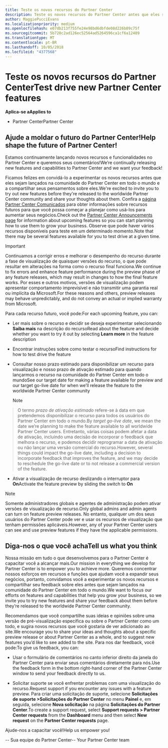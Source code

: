```yaml
---
title: Teste os novos recursos do Partner Center
description: Teste os novos recursos do Partner Center antes que eles sejam lançados e conte-nos sua opinião. Ajude a moldar o futuro do Partner Center!
author: MaggiePucciEvans
ms.localizationpriority: medium
ms.openlocfilehash: e07db213f755fe24e98bd6dbfde08d226b09c75f
ms.sourcegitcommit: 5b720c2ad126ec52564ad5264596ca1cf6a12489
ms.translationtype: MT
ms.contentlocale: pt-BR
ms.lasthandoff: 10/05/2018
ms.locfileid: "4377568"
---
```

# <a name="test-drive-new-partner-center-features"></a><span data-ttu-id="a53cb-104">Teste os novos recursos do Partner Center</span><span class="sxs-lookup"><span data-stu-id="a53cb-104">Test drive new Partner Center features</span></span>

**<span data-ttu-id="a53cb-105">Aplica-se a</span><span class="sxs-lookup"><span data-stu-id="a53cb-105">Applies to</span></span>**

- <span data-ttu-id="a53cb-106">Partner Center</span><span class="sxs-lookup"><span data-stu-id="a53cb-106">Partner Center</span></span>

## <a name="help-shape-the-future-of-partner-center"></a><span data-ttu-id="a53cb-107">Ajude a moldar o futuro do Partner Center!</span><span class="sxs-lookup"><span data-stu-id="a53cb-107">Help shape the future of Partner Center!</span></span>

<span data-ttu-id="a53cb-108">Estamos continuamente lançando novos recursos e funcionalidades no Partner Center e queremos seus comentários!</span><span class="sxs-lookup"><span data-stu-id="a53cb-108">We’re continually releasing new features and capabilities to Partner Center and we want your feedback!</span></span> 

<span data-ttu-id="a53cb-109">Ficamos felizes em convidá-lo a experimentar os novos recursos antes que eles sejam lançados na comunidade do Partner Center em todo o mundo e a compartilhar seus pensamentos sobre eles.</span><span class="sxs-lookup"><span data-stu-id="a53cb-109">We're excited to invite you to try out new features before they're released to the worldwide Partner Center community and share your thoughts about them.</span></span> <span data-ttu-id="a53cb-110">Confira a [página Partner Center Comunicados](https://partnercenter.microsoft.com/pcv/announcements) para obter informações sobre recursos futuros para que você possa começar a planejar como usá-los para aumentar seus negócios.</span><span class="sxs-lookup"><span data-stu-id="a53cb-110">Check out the [Partner Center Announcements page](https://partnercenter.microsoft.com/pcv/announcements) for information about upcoming features so you can start planning how to use them to grow your business.</span></span> <span data-ttu-id="a53cb-111">Observe que pode haver vários recursos disponíveis para teste em um determinado momento.</span><span class="sxs-lookup"><span data-stu-id="a53cb-111">Note that there may be several features available for you to test drive at a given time.</span></span>

> [!IMPORTANT]  
> <span data-ttu-id="a53cb-112">Continuamos a corrigir erros e melhorar o desempenho do recurso durante a fase de visualização de quaisquer versões do recurso, o que pode resultar em alterações na forma como o recurso final funciona.</span><span class="sxs-lookup"><span data-stu-id="a53cb-112">We continue to fix errors and enhance feature performance during the preview phase of any feature releases, which may result in changes to how the final feature works.</span></span> <span data-ttu-id="a53cb-113">Por esses e outros motivos, versões de visualização podem apresentar comportamento imprevisível e não transmitir uma garantia real ou implícita da Microsoft.</span><span class="sxs-lookup"><span data-stu-id="a53cb-113">For these reasons and others, preview releases may behave unpredictably, and do not convey an actual or implied warranty from Microsoft.</span></span>

<span data-ttu-id="a53cb-114">Para cada recurso futuro, você pode:</span><span class="sxs-lookup"><span data-stu-id="a53cb-114">For each upcoming feature, you can:</span></span>

-   <span data-ttu-id="a53cb-115">Ler mais sobre o recurso e decidir se deseja experimentar selecionando **Saiba mais** na descrição do recurso</span><span class="sxs-lookup"><span data-stu-id="a53cb-115">Read about the feature and decide whether you want to try it out by selecting **Learn more** in the feature description</span></span> 

-   <span data-ttu-id="a53cb-116">Encontrar instruções sobre como testar o recurso</span><span class="sxs-lookup"><span data-stu-id="a53cb-116">Find instructions for how to test drive the feature</span></span>

-   <span data-ttu-id="a53cb-117">Consultar nosso prazo estimado para disponibilizar um recurso para visualização e nosso prazo de ativação estimado para quando lançarmos o recurso na comunidade do Partner Center em todo o mundo</span><span class="sxs-lookup"><span data-stu-id="a53cb-117">See our target date for making a feature available for preview and our target go-live date for when we’ll release the feature to the worldwide Partner Center community</span></span> 

    > [!NOTE]  
>  <span data-ttu-id="a53cb-118">O termo *prazo de ativação estimado* refere-se à data em que pretendemos disponibilizar o recurso para todos os usuários do Partner Center em todo o mundo.</span><span class="sxs-lookup"><span data-stu-id="a53cb-118">By *target go-live date*, we mean the date we’re planning to make the feature available to all worldwide Partner Center users.</span></span> <span data-ttu-id="a53cb-119">Entretanto, várias coisas podem afetar a data de ativação, incluindo uma decisão de incorporar o feedback que melhora o recurso, e podemos decidir reprogramar a data de ativação ou não lançar uma versão comercial do recurso.</span><span class="sxs-lookup"><span data-stu-id="a53cb-119">However, several things could impact the go-live date, including a decision to incorporate feedback that improves the feature, and we may decide to reschedule the go-live date or to not release a commercial version of the feature.</span></span>  

-   <span data-ttu-id="a53cb-120">Ativar a visualização de recurso deslizando o interruptor para **On**</span><span class="sxs-lookup"><span data-stu-id="a53cb-120">Activate the feature preview by sliding the switch to **On**</span></span>

> [!NOTE]  
>  <span data-ttu-id="a53cb-121">Somente administradores globais e agentes de administração podem ativar versões de visualização de recurso.</span><span class="sxs-lookup"><span data-stu-id="a53cb-121">Only global admins and admin agents can turn on feature preview releases.</span></span> <span data-ttu-id="a53cb-122">No entanto, qualquer um dos seus usuários do Partner Center pode ver e usar os recursos de visualização que tenham permissões aplicáveis.</span><span class="sxs-lookup"><span data-stu-id="a53cb-122">However, any of your Partner Center users can see and use preview features if they have the applicable permissions.</span></span>
 
## <a name="tell-us-what-you-think"></a><span data-ttu-id="a53cb-123">Diga-nos o que você acha</span><span class="sxs-lookup"><span data-stu-id="a53cb-123">Tell us what you think</span></span>

<span data-ttu-id="a53cb-124">Nossa missão em tudo o que desenvolvemos para o Partner Center é capacitar você a alcançar mais.</span><span class="sxs-lookup"><span data-stu-id="a53cb-124">Our mission in everything we develop for Partner Center is to empower you to achieve more.</span></span> <span data-ttu-id="a53cb-125">Queremos concentrar nossos esforços em recursos e funções que ajudam você a expandir seus negócios, portanto, convidamos você a experimentar os novos recursos e compartilhar seu feedback sobre eles antes que sejam lançados na comunidade do Partner Center em todo o mundo.</span><span class="sxs-lookup"><span data-stu-id="a53cb-125">We want to focus our efforts on features and capabilities that help you grow your business, so we invite you to try new features and share your feedback about them before they’re released to the worldwide Partner Center community.</span></span> 

<span data-ttu-id="a53cb-126">Recomendamos que você compartilhe suas ideias e opiniões sobre uma versão de pré-visualização específica ou sobre o Partner Center como um todo, e sugira novos recursos que você gostaria de ver adicionado ao site.</span><span class="sxs-lookup"><span data-stu-id="a53cb-126">We encourage you to share your ideas and thoughts about a specific preview release or about Partner Center as a whole, and to suggest new features you’d like to see added to the site.</span></span> <span data-ttu-id="a53cb-127">Para nos dar feedback, você pode:</span><span class="sxs-lookup"><span data-stu-id="a53cb-127">To give us feedback, you can:</span></span>  

-   <span data-ttu-id="a53cb-128">Usar o formulário de comentários no canto inferior direito da janela do Partner Center para enviar seus comentários diretamente para nós.</span><span class="sxs-lookup"><span data-stu-id="a53cb-128">Use the feedback form in the bottom right-hand corner of the Partner Center window to send your feedback directly to us.</span></span> 

-   <span data-ttu-id="a53cb-129">Solicitar suporte se você enfrentar problemas com uma visualização do recurso.</span><span class="sxs-lookup"><span data-stu-id="a53cb-129">Request support if you encounter any issues with a feature preview.</span></span> <span data-ttu-id="a53cb-130">Para criar uma solicitação de suporte, selecione **Solicitações de suporte >Solicitações do Partner Center** no menu **Painel** e, em seguida, selecione **Nova solicitação** na página **Solicitações do Partner Center**.</span><span class="sxs-lookup"><span data-stu-id="a53cb-130">To create a support request, select **Support requests > Partner Center requests** from the **Dashboard** menu and then select **New request** on the **Partner Center requests** page.</span></span>

<span data-ttu-id="a53cb-131">Ajude-nos a capacitar você!</span><span class="sxs-lookup"><span data-stu-id="a53cb-131">Help us empower you!</span></span>

<span data-ttu-id="a53cb-132">-- Sua equipe do Partner Center</span><span class="sxs-lookup"><span data-stu-id="a53cb-132">-- Your Partner Center team</span></span>

